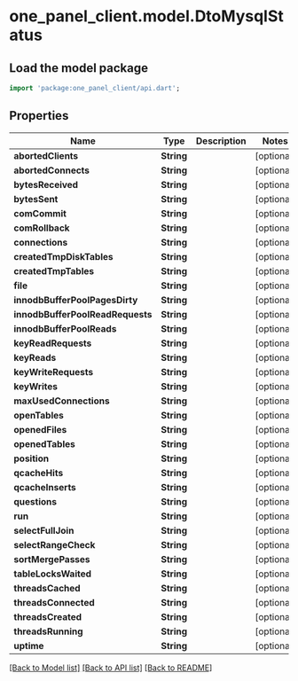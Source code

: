 # one_panel_client.model.DtoMysqlStatus

## Load the model package
```dart
import 'package:one_panel_client/api.dart';
```

## Properties
Name | Type | Description | Notes
------------ | ------------- | ------------- | -------------
**abortedClients** | **String** |  | [optional] 
**abortedConnects** | **String** |  | [optional] 
**bytesReceived** | **String** |  | [optional] 
**bytesSent** | **String** |  | [optional] 
**comCommit** | **String** |  | [optional] 
**comRollback** | **String** |  | [optional] 
**connections** | **String** |  | [optional] 
**createdTmpDiskTables** | **String** |  | [optional] 
**createdTmpTables** | **String** |  | [optional] 
**file** | **String** |  | [optional] 
**innodbBufferPoolPagesDirty** | **String** |  | [optional] 
**innodbBufferPoolReadRequests** | **String** |  | [optional] 
**innodbBufferPoolReads** | **String** |  | [optional] 
**keyReadRequests** | **String** |  | [optional] 
**keyReads** | **String** |  | [optional] 
**keyWriteRequests** | **String** |  | [optional] 
**keyWrites** | **String** |  | [optional] 
**maxUsedConnections** | **String** |  | [optional] 
**openTables** | **String** |  | [optional] 
**openedFiles** | **String** |  | [optional] 
**openedTables** | **String** |  | [optional] 
**position** | **String** |  | [optional] 
**qcacheHits** | **String** |  | [optional] 
**qcacheInserts** | **String** |  | [optional] 
**questions** | **String** |  | [optional] 
**run** | **String** |  | [optional] 
**selectFullJoin** | **String** |  | [optional] 
**selectRangeCheck** | **String** |  | [optional] 
**sortMergePasses** | **String** |  | [optional] 
**tableLocksWaited** | **String** |  | [optional] 
**threadsCached** | **String** |  | [optional] 
**threadsConnected** | **String** |  | [optional] 
**threadsCreated** | **String** |  | [optional] 
**threadsRunning** | **String** |  | [optional] 
**uptime** | **String** |  | [optional] 

[[Back to Model list]](../README.md#documentation-for-models) [[Back to API list]](../README.md#documentation-for-api-endpoints) [[Back to README]](../README.md)


